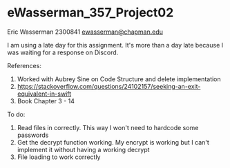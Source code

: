 # eWasserman_357_Project02

Eric Wasserman
2300841
ewasserman@chapman.edu

I am using a late day for this assignment. It's more than a day late because I was waiting for a response on Discord.

References:
  1. Worked with Aubrey Sine on Code Structure and delete implementation
  2. https://stackoverflow.com/questions/24102157/seeking-an-exit-equivalent-in-swift
  3. Book Chapter 3 - 14

To do:
  1. Read files in correctly. This way I won't need to hardcode some passwords
  2. Get the decrypt function working. My encrypt is working but I can't implement it without having a working decrypt
  3. File loading to work correctly 
